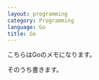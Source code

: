 ```yaml
---
layout: programming
category: Programming
language: Go
title: Go
---
```


こちらはGoのメモになります。

そのうち書きます。